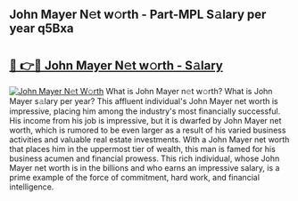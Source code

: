 ## John Mayer N𝚎t w𝚘rth - Part-MPL S𝚊lary per year q5Bxa

# <h2><a href="http://gc0k8xz.nevu.top/?p=John+Mayer">🔗 👉🔴 John Mayer N𝚎t w𝚘rth - S𝚊lary</a></h2>

[![John Mayer N𝚎t W𝚘rth](https://i.imgur.com/Oavwk0R.jpeg)](http://gc0k8xz.nevu.top/?p=John+Mayer)
What is John Mayer n𝚎t w𝚘rth? What is John Mayer s𝚊lary per year?
This affluent individual's John Mayer net worth is impressive, placing him among the industry's most financially successful. His income from his job is impressive, but it is dwarfed by John Mayer net worth, which is rumored to be even larger as a result of his varied business activities and valuable real estate investments. With a John Mayer net worth that places him in the uppermost tier of wealth, this man is famed for his business acumen and financial prowess. This rich individual, whose John Mayer net worth is in the billions and who earns an impressive salary, is a prime example of the force of commitment, hard work, and financial intelligence.
